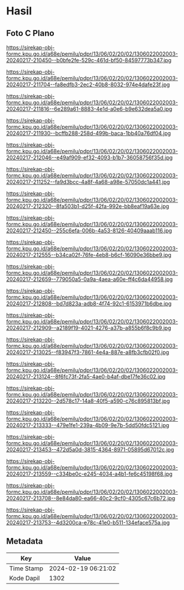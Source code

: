 # Hasil

## Foto C Plano

https://sirekap-obj-formc.kpu.go.id/a68e/pemilu/pdpr/13/06/02/20/02/1306022002003-20240217-210450--b0bfe2fe-529c-461d-bf50-84597773b347.jpg

https://sirekap-obj-formc.kpu.go.id/a68e/pemilu/pdpr/13/06/02/20/02/1306022002003-20240217-211704--fa8edfb3-2ec2-40b8-8032-974e4dafe23f.jpg

https://sirekap-obj-formc.kpu.go.id/a68e/pemilu/pdpr/13/06/02/20/02/1306022002003-20240217-211816--6e289a61-8883-4e1d-a0e6-b9e632dea5a0.jpg

https://sirekap-obj-formc.kpu.go.id/a68e/pemilu/pdpr/13/06/02/20/02/1306022002003-20240217-211930--bcffb288-258d-499b-baca-1bb40a76df04.jpg

https://sirekap-obj-formc.kpu.go.id/a68e/pemilu/pdpr/13/06/02/20/02/1306022002003-20240217-212046--e49af909-ef32-4093-b1b7-36058756f35d.jpg

https://sirekap-obj-formc.kpu.go.id/a68e/pemilu/pdpr/13/06/02/20/02/1306022002003-20240217-211252--fa9d3bcc-4a8f-4a68-a98e-57050dc1a441.jpg

https://sirekap-obj-formc.kpu.go.id/a68e/pemilu/pdpr/13/06/02/20/02/1306022002003-20240217-212320--8fa503b1-d25f-42fa-992e-bb8eaf19a63e.jpg

https://sirekap-obj-formc.kpu.go.id/a68e/pemilu/pdpr/13/06/02/20/02/1306022002003-20240217-212450--255c6efa-006b-4a53-8126-40409aaab116.jpg

https://sirekap-obj-formc.kpu.go.id/a68e/pemilu/pdpr/13/06/02/20/02/1306022002003-20240217-212555--b34ca02f-76fe-4eb8-b6cf-16090e36bbe9.jpg

https://sirekap-obj-formc.kpu.go.id/a68e/pemilu/pdpr/13/06/02/20/02/1306022002003-20240217-212659--779050a5-0a9a-4aea-a60e-ff4c6da44958.jpg

https://sirekap-obj-formc.kpu.go.id/a68e/pemilu/pdpr/13/06/02/20/02/1306022002003-20240217-212808--bd7d823a-adb8-4f74-92c1-6153971b6dbe.jpg

https://sirekap-obj-formc.kpu.go.id/a68e/pemilu/pdpr/13/06/02/20/02/1306022002003-20240217-212909--a2189f19-4021-4276-a37b-a855b6f8c9b9.jpg

https://sirekap-obj-formc.kpu.go.id/a68e/pemilu/pdpr/13/06/02/20/02/1306022002003-20240217-213025--f83947f3-7861-4e4a-887e-a8fb3cfb02f0.jpg

https://sirekap-obj-formc.kpu.go.id/a68e/pemilu/pdpr/13/06/02/20/02/1306022002003-20240217-213124--8f6fc73f-2fa5-4ae0-b4af-dbe17fe36c02.jpg

https://sirekap-obj-formc.kpu.go.id/a68e/pemilu/pdpr/13/06/02/20/02/1306022002003-20240217-213220--2d578c17-14a8-40f5-a590-c76c895813bf.jpg

https://sirekap-obj-formc.kpu.go.id/a68e/pemilu/pdpr/13/06/02/20/02/1306022002003-20240217-213333--479e1fe1-239a-4b09-9e7b-5dd50fdc5121.jpg

https://sirekap-obj-formc.kpu.go.id/a68e/pemilu/pdpr/13/06/02/20/02/1306022002003-20240217-213453--472d5a0d-3815-4364-8971-05895d67012c.jpg

https://sirekap-obj-formc.kpu.go.id/a68e/pemilu/pdpr/13/06/02/20/02/1306022002003-20240217-213559--c334be0c-e245-4034-a4b1-fe6c45198f68.jpg

https://sirekap-obj-formc.kpu.go.id/a68e/pemilu/pdpr/13/06/02/20/02/1306022002003-20240217-213708--8e84da80-ea66-40c2-9cf0-4305c67c6b72.jpg

https://sirekap-obj-formc.kpu.go.id/a68e/pemilu/pdpr/13/06/02/20/02/1306022002003-20240217-213753--4d3200ca-e78c-41e0-b511-134eface575a.jpg


## Metadata

| Key        | Value               |
| ---------- | ------------------- |
| Time Stamp | 2024-02-19 06:21:02 |
| Kode Dapil | 1302                |



